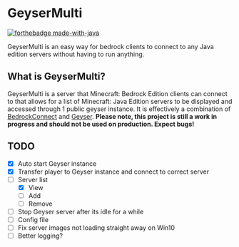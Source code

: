 # GeyserMulti

[![forthebadge made-with-java](https://ForTheBadge.com/images/badges/made-with-java.svg)](https://java.com/)

<!--[![License: MIT](https://img.shields.io/badge/license-MIT-blue.svg)](LICENSE)
[![Build Status](https://ci.nukkitx.com/job/GeyserMulti/job/master/badge/icon)](https://ci.nukkitx.com/job/Geyser/job/master/)
[![Discord](https://img.shields.io/discord/613163671870242838.svg?color=%237289da&label=discord)](http://discord.geysermc.org/)
[![HitCount](http://hits.dwyl.io/Geyser/GeyserMC.svg)](http://hits.dwyl.io/GeyserMC/GeyserMulti)-->

GeyserMulti is an easy way for bedrock clients to connect to any Java edition servers without having to run anything.

## What is GeyserMulti?
GeyserMulti is a server that Minecraft: Bedrock Edition clients can connect to that allows for a list of Minecraft: Java Edition servers to be displayed and accessed through 1 public geyser instance. It is effectively a combination of [BedrockConnect](https://github.com/Pugmatt/BedrockConnect) and [Geyser](https://github.com/GeyserMC/Geyser).
**Please note, this project is still a work in progress and should not be used on production. Expect bugs!**

## TODO
- [x] Auto start Geyser instance
- [x] Transfer player to Geyser instance and connect to correct server
- [ ] Server list
	- [x] View
	- [ ] Add
	- [ ] Remove
- [ ] Stop Geyser server after its idle for a while
- [ ] Config file
- [ ] Fix server images not loading straight away on Win10
- [ ] Better logging?
